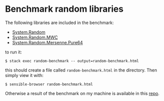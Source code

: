 # Benchmark random libraries

The following libraries are included in the benchmark:

- [System.Random][System.Random]
- [System.Random.MWC][System.Random.MWC]
- [System.Random.Mersenne.Pure64][System.Random.Mersenne.Pure64]

to run it:

    $ stack exec random-benchmark -- output=random-benchmark.html

this should create a file called `random-benchmark.html` in the directory. Then
simply view it with:

    $ sensible-browser random-benchmark.html

Otherwise a result of the benchmark on my machine is available in this [repo][benchmark-url].

[System.Random]: http://haddock.stackage.org/lts-5.12/random-1.1/System-Random.html
[System.Random.MWC]: http://haddock.stackage.org/lts-5.12/mwc-random-0.13.4.0/System-Random-MWC.html
[System.Random.Mersenne.Pure64]: http://haddock.stackage.org/lts-5.12/mersenne-random-pure64-0.2.0.5/System-Random-Mersenne-Pure64.html
[benchmark-url]: random-benchmark.html


